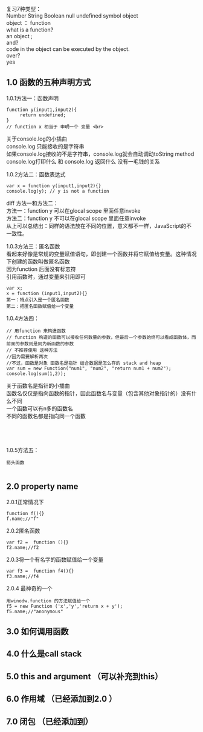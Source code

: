 复习7种类型：<br>
Number String  Boolean null undefined  symbol  object <br>
object ： function <br>
what is a function? <br>
an object ;<br>
and?<br>
code in the object can  be executed by the object. <br>
over?<br>
yes<br>

## 1.0 函数的五种声明方式 <br>
1.0.1方法一：函数声明<br>

```
function y(input1,input2){
     return undefined;
}
// function x 相当于 申明一个 变量 <br>
```

关于console.log的小插曲<br>
console.log 只能接收的是字符串<br>
如果console.log接收的不是字符串，console.log就会自动调动toString method<br>
console.log打印什么 和 console.log 返回什么 没有一毛钱的关系<br>


1.0.2方法二：函数表达式<br> 
```
var x = function y(input1,input2){}
console.log(y); // y is not a function

```
diff 方法一和方法二：<br>
方法一：function y 可以在glocal scope 里面任意invoke<br>
方法二：function y 不可以在glocal scope 里面任意invoke<br>
从上可以总结出：同样的语法放在不同的位置，意义都不一样，JavaScript的不一致性。<br>


1.0.3方法三：匿名函数 <br>
看起来好像是常规的变量赋值语句，即创建一个函数并将它赋值给变量。这种情况下创建的函数叫做匿名函数<br>
因为function 后面没有标志符<br>
引用函数时，通过变量来引用即可<br>

```
var x;
x = function (input1,input2){}
第一：特点引入是一个匿名函数 
第二：把匿名函数赋值给一个变量 

```


1.0.4方法四：<br>
```
// 用function 来构造函数 
// function 构造的函数可以接收任何数量的参数，但最后一个参数始终可以看成函数体，而前面的参数则是同为新函数的参数 
// 不推荐使用 这种方法 
//因为需要解析两次
//不过，函数是对象 函数名是指针 结合数据是怎么存的 stack and heap 
var sum = new Function("num1", "num2", "return num1 + num2");
console.log(sum(1,2));

```
关于函数名是指针的小插曲<br>
函数名仅仅是指向函数的指针，因此函数名与变量（包含其他对象指针的）没有什么不同<br>
一个函数可以有n多的函数名<br>
不同的函数名都是指向同一个函数<br>
```




```

1.0.5方法五：<br>
```
箭头函数 


```


## 2.0 property name 
2.0.1正常情况下<br>
```
function f(){}
f.name;//"f"

```
2.0.2匿名函数<br>

```
var f2 =  function (){}
f2.name;//f2 

```
2.0.3将一个有名字的函数赋值给一个变量 <br>
```
var f3 =  function f4(){}
f3.name;//f4

```
2.0.4 最神奇的一个<br>
```
用winodw.function 的方法赋值给一个
f5 = new Function ('x','y','return x + y');
f5.name;//"anonymous"

```


## 3.0 如何调用函数 <br>







## 4.0 什么是call stack<br> 







## 5.0 this and argument （可以补充到this）<br>




## 6.0 作用域 （已经添加到2.0 ）<br>




## 7.0 闭包 （已经添加到）<br>













